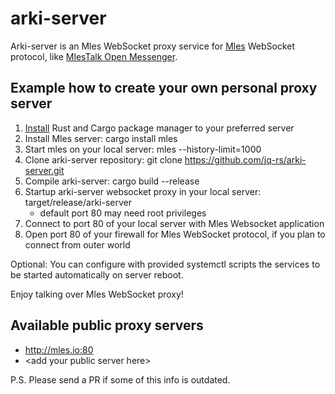 # arki-server

Arki-server is an Mles WebSocket proxy service for [Mles](https://github.com/jq-rs/mles-rs) WebSocket protocol, like [MlesTalk Open Messenger](http://mles.io/app).

## Example how to create your own personal proxy server

 1. [Install](https://www.rust-lang.org/tools/install) Rust and Cargo package manager to your preferred server
 2. Install Mles server: cargo install mles
 3. Start mles on your local server: mles --history-limit=1000
 4. Clone arki-server repository: git clone https://github.com/jq-rs/arki-server.git
 5. Compile arki-server: cargo build --release
 6. Startup arki-server websocket proxy in your local server: target/release/arki-server
     - default port 80 may need root privileges
 7. Connect to port 80 of your local server with Mles Websocket application
 8. Open port 80 of your firewall for Mles WebSocket protocol, if you plan to connect from outer world
 
 Optional: You can configure with provided systemctl scripts the services to be started automatically on server reboot.
 
 Enjoy talking over Mles WebSocket proxy!
 
 ## Available public proxy servers
 
   * http://mles.io:80
   * \<add your public server here\>
 
 P.S. Please send a PR if some of this info is outdated.
